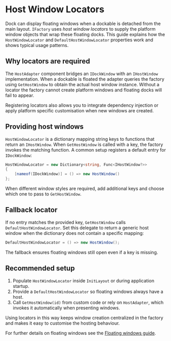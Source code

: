 # Host Window Locators

Dock can display floating windows when a dockable is detached from the main layout.
`IFactory` uses *host window locators* to supply the platform window objects
that wrap these floating docks. This guide explains how the `HostWindowLocator`
and `DefaultHostWindowLocator` properties work and shows typical usage patterns.

## Why locators are required

The `HostAdapter` component bridges an `IDockWindow` with an `IHostWindow`
implementation. When a dockable is floated the adapter queries the factory using
`GetHostWindow` to obtain the actual host window instance. Without a locator the
factory cannot create platform windows and floating docks will fail to appear.

Registering locators also allows you to integrate dependency injection or apply
platform specific customisation when new windows are created.

## Providing host windows

`HostWindowLocator` is a dictionary mapping string keys to functions that return
an `IHostWindow`. When `GetHostWindow` is called with a key, the factory invokes
the matching function. A common setup registers a default entry for
`IDockWindow`:

```csharp
HostWindowLocator = new Dictionary<string, Func<IHostWindow?>>
{
    [nameof(IDockWindow)] = () => new HostWindow()
};
```

When different window styles are required, add additional keys and choose which
one to pass to `GetHostWindow`.

## Fallback locator

If no entry matches the provided key, `GetHostWindow` calls
`DefaultHostWindowLocator`. Set this delegate to return a generic host window
when the dictionary does not contain a specific mapping:

```csharp
DefaultHostWindowLocator = () => new HostWindow();
```

The fallback ensures floating windows still open even if a key is missing.

## Recommended setup

1. Populate `HostWindowLocator` inside `InitLayout` or during application
   startup.
2. Provide a `DefaultHostWindowLocator` so floating windows always have a host.
3. Call `GetHostWindow(id)` from custom code or rely on `HostAdapter`, which
   invokes it automatically when presenting windows.

Using locators in this way keeps window creation centralized in the factory and
makes it easy to customise the hosting behaviour.

For further details on floating windows see the [Floating windows guide](dock-windows.md).
